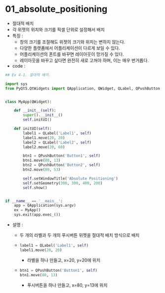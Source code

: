 # 01_absolute_positioning

- 절대적 배치
- 각 위젯의 위치와 크기를 픽셀 단위로 설정해서 배치
- 특징 : 
  - 창의 크기를 조절해도 위젯의 크기와 위치는 변하지 않는다.
  - 다양한 플랫폼에서 어플리케이션이 다르게 보일 수 있다.
  - 어플리케이션의 폰트를 바꾸면 레이아웃이 망가질 수 있다.
  - 레이아웃을 바꾸고 싶다면 완전히 새로 고쳐야 하며, 이는 매우 번거롭다.
- code : 

```python
## Ex 4-1. 절대적 배치.

import sys
from PyQt5.QtWidgets import QApplication, QWidget, QLabel, QPushButton


class MyApp(QWidget):

    def __init__(self):
        super().__init__()
        self.initUI()

    def initUI(self):
        label1 = QLabel('Label1', self)
        label1.move(20, 20)
        label2 = QLabel('Label2', self)
        label2.move(20, 60)

        btn1 = QPushButton('Button1', self)
        btn1.move(80, 13)
        btn2 = QPushButton('Button2', self)
        btn2.move(80, 53)

        self.setWindowTitle('Absolute Positioning')
        self.setGeometry(300, 300, 400, 200)
        self.show()


if __name__ == '__main__':
    app = QApplication(sys.argv)
    ex = MyApp()
    sys.exit(app.exec_())
```

- 설명 : 

  - 두 개의 라벨과 두 개의 푸시버튼 위젯을 절대적 배치 방식으로 배치

  - ```python
    label1 = QLabel('Label1', self)
    label1.move(20, 20)
    ```

    - 라벨을 하나 만들고, x=20, y=20에 위치

  - ```python
    btn1 = QPushButton('Button1', self)
    btn1.move(80, 13)
    ```

    - 푸시버튼을 하나 만들고, x=80, y=13에 위치

    